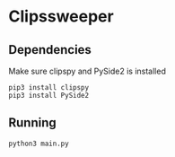 # Clipssweeper

## Dependencies
Make sure clipspy and PySide2 is installed
```
pip3 install clipspy
pip3 install PySide2
```
## Running
```
python3 main.py
```
